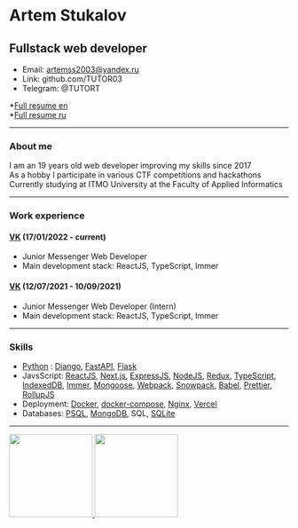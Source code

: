 # Artem Stukalov

## Fullstack web developer

- Email: artemss2003@yandex.ru  
- Link: github.com/TUTOR03  
- Telegram: @TUTORT

\*[Full resume en](https://github.com/TUTOR03/TUTOR03/blob/main/Full_resume_en.pdf)  
\*[Full resume ru](https://github.com/TUTOR03/TUTOR03/blob/main/Full_resume_ru.pdf)

---

### About me

I am an 19 years old web developer improving my skills since 2017  
As a hobby I participate in various CTF competitions and hackathons  
Currently studying at ITMO University at the Faculty of Applied Informatics

---

### Work experience

#### [VK](https://vk.com) (17/01/2022 - current)

- Junior Messenger Web Developer
- Main development stack: ReactJS, TypeScript, Immer

#### [VK](https://vk.com) (12/07/2021 - 10/09/2021)

- Junior Messenger Web Developer (Intern)
- Main development stack: ReactJS, TypeScript, Immer

---

### Skills

- [Python](https://www.python.org) : [Django](https://www.djangoproject.com), [FastAPI](https://fastapi.tiangolo.com), [Flask](https://flask.palletsprojects.com)
- JavsScript: [ReactJS](https://reactjs.org), [Next.js](https://nextjs.org), [ExpressJS](https://expressjs.com), [NodeJS](https://nodejs.org), [Redux](https://redux.js.org), [TypeScript](https://www.typescriptlang.org), [IndexedDB](https://github.com/jakearchibald/idb), [Immer](https://immerjs.github.io/immer), [Mongoose](https://mongoosejs.com), [Webpack](https://webpack.js.org), [Snowpack](https://www.snowpack.dev), [Babel](https://babeljs.io), [Prettier](https://prettier.io), [RollupJS](https://rollupjs.org)
- Deployment: [Docker](https://www.docker.com), [docker-compose](https://docs.docker.com/compose), [Nginx](https://nginx.org), [Vercel](https://vercel.com)
- Databases: [PSQL](https://postgrespro.ru), [MongoDB](https://www.mongodb.com), SQL, [SQLite](https://www.sqlite.org)

---

<a href="http://stuvars.com/"><img height="150" src="https://github-readme-stats.vercel.app/api?username=TUTOR03&show_icons=true&include_all_commits=true&count_private=true&theme=dark" />
<img height="150" src="https://github-readme-stats.vercel.app/api/top-langs/?username=TUTOR03&layout=compact&theme=dark" /></a>

